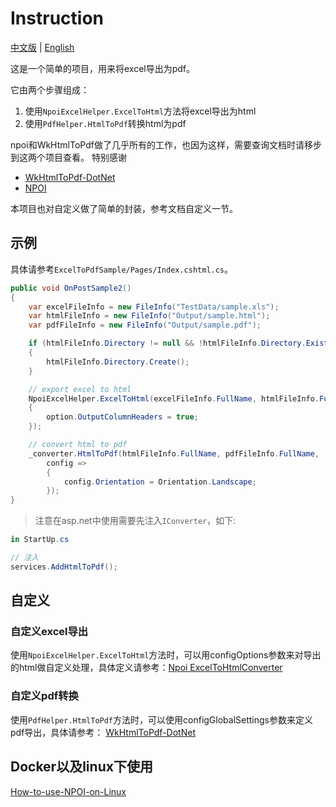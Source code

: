# Instruction

[中文版](/README.md) | [English](./doc/README_En.md)

这是一个简单的项目，用来将excel导出为pdf。

它由两个步骤组成：
1. 使用`NpoiExcelHelper.ExcelToHtml`方法将excel导出为html
2. 使用`PdfHelper.HtmlToPdf`转换html为pdf

npoi和WkHtmlToPdf做了几乎所有的工作，也因为这样，需要查询文档时请移步到这两个项目查看。
特别感谢
- [WkHtmlToPdf-DotNet](https://github.com/HakanL/WkHtmlToPdf-DotNet)
- [NPOI](https://github.com/nissl-lab/npoi/wiki/How-to-use-NPOI-on-Linux)

本项目也对自定义做了简单的封装，参考文档自定义一节。

## 示例

具体请参考`ExcelToPdfSample/Pages/Index.cshtml.cs`。

```csharp
public void OnPostSample2()
{
	var excelFileInfo = new FileInfo("TestData/sample.xls");
	var htmlFileInfo = new FileInfo("Output/sample.html");
	var pdfFileInfo = new FileInfo("Output/sample.pdf");

	if (htmlFileInfo.Directory != null && !htmlFileInfo.Directory.Exists)
	{
		htmlFileInfo.Directory.Create();
	}

	// export excel to html
	NpoiExcelHelper.ExcelToHtml(excelFileInfo.FullName, htmlFileInfo.FullName, configOptions: option =>
	{
		option.OutputColumnHeaders = true;
	});

	// convert html to pdf
	_converter.HtmlToPdf(htmlFileInfo.FullName, pdfFileInfo.FullName,
		config =>
		{
			config.Orientation = Orientation.Landscape;
		});
}
```

> 注意在asp.net中使用需要先注入`IConverter`，如下:
```csharp
in StartUp.cs

// 注入
services.AddHtmlToPdf();
```

## 自定义

### 自定义excel导出

使用`NpoiExcelHelper.ExcelToHtml`方法时，可以用configOptions参数来对导出的html做自定义处理，具体定义请参考：[Npoi ExcelToHtmlConverter](https://github.com/nissl-lab/npoi/blob/edac37ddf7c442e8e66b47f72d53d9aa81c5db35/ooxml/SS/Converter/ExcelToHtmlConverter.cs)


### 自定义pdf转换

使用`PdfHelper.HtmlToPdf`方法时，可以使用configGlobalSettings参数来定义pdf导出，具体请参考：
[WkHtmlToPdf-DotNet](https://github.com/HakanL/WkHtmlToPdf-DotNet)

## Docker以及linux下使用

[How-to-use-NPOI-on-Linux](https://github.com/nissl-lab/npoi/wiki/How-to-use-NPOI-on-Linux)
